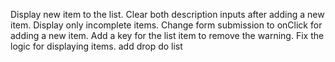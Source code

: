 Display new item to the list.
Clear both description inputs after adding a new item.
Display only incomplete items.
Change form submission to onClick for adding a new item.
Add a key for the list item to remove the warning.
Fix the logic for displaying items.
add drop do list
